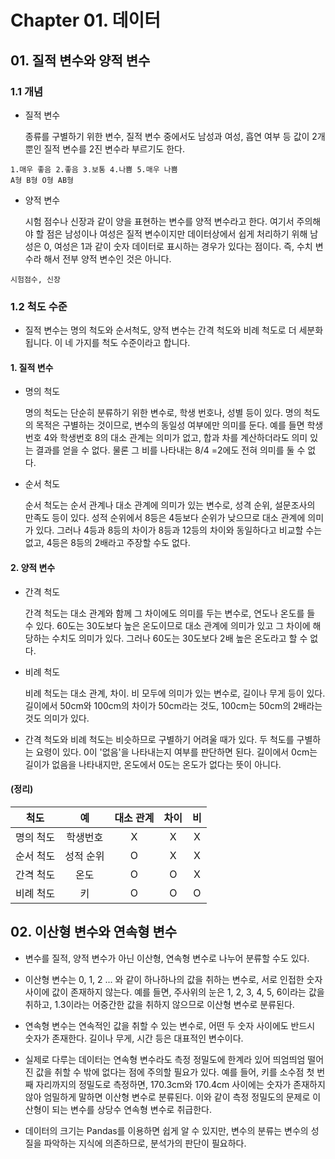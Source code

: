# Chapter 01. 데이터



## 01. 질적 변수와 양적 변수



### 1.1 개념

- 질적 변수

  종류를 구별하기 위한 변수, 질적 변수 중에서도 남성과 여성, 흡연 여부 등 값이 2개뿐인 질적 변수를 2진 변수라 부르기도 한다.

```
1.매우 좋음 2.좋음 3.보통 4.나쁨 5.매우 나쁨
A형 B형 O형 AB형
```



- 양적 변수

  시험 점수나 신장과 같이 양을 표현하는 변수를 양적 변수라고 한다. 여기서 주의해야 할 점은 남성이나 여성은 질적 변수이지만 데이터상에서 쉽게 처리하기 위해 남성은 0, 여성은 1과 같이 숫자 데이터로 표시하는 경우가 있다는 점이다. 즉, 수치 변수라 해서 전부 양적 변수인 것은 아니다.

```
시험점수, 신장
```



### 1.2 척도 수준

- 질적 변수는 명의 척도와 순서척도, 양적 변수는 간격 척도와 비례 척도로 더 세분화됩니다. 이 네 가지를 척도 수준이라고 합니다.



#### 1. 질적 변수

- 명의 척도

  명의 척도는 단순히 분류하기 위한 변수로, 학생 번호나, 성별 등이 있다. 명의 척도의 목적은 구별하는 것이므로, 변수의 동일성 여부에만 의미를 둔다. 예를 들면 학생번호 4와 학생번호 8의 대소 관계는 의미가 없고, 합과 차를 계산하더라도 의미 있는 결과를 얻을 수 없다. 물론 그 비를 나타내는 8/4 =2에도 전혀 의미를 둘 수 없다.



- 순서 척도

  순서 척도는 순서 관계나 대소 관계에 의미가 있는 변수로, 성격 순위, 설문조사의 만족도 등이 있다. 성적 순위에서 8등은 4등보다 순위가 낮으므로 대소 관계에 의미가 있다. 그러나 4등과 8등의 차이가 8등과 12등의 차이와 동일하다고 비교할 수는 없고, 4등은 8등의 2배라고 주장할 수도 없다.



#### 2. 양적 변수

- 간격 척도

  간격 척도는 대소 관계와 함께 그 차이에도 의미를 두는 변수로, 연도나 온도를 들 수 있다. 60도는 30도보다 높은 온도이므로 대소 관계에 의미가 있고 그 차이에 해당하는 수치도 의미가 있다. 그러나 60도는 30도보다 2배 높은 온도라고 할 수 없다.



- 비례 척도

  비례 척도는 대소 관계, 차이. 비 모두에 의미가 있는 변수로, 길이나 무게 등이 있다. 길이에서 50cm와 100cm의 차이가 50cm라는 것도, 100cm는 50cm의 2배라는 것도 의미가 있다.



- 간격 척도와 비례 척도는 비슷하므로 구별하기 어려울 때가 있다. 두 척도를 구별하는 요령이 있다. 0이 '없음'을 나타내는지 여부를 판단하면 된다. 길이에서  0cm는 길이가 없음을 나타내지만, 온도에서 0도는 온도가 없다는 뜻이 아니다.



#### (정리)

|   척도    |    예     | 대소 관계 | 차이 |  비  |
| :-------: | :-------: | :-------: | :--: | :--: |
| 명의 척도 | 학생번호  |     X     |  X   |  X   |
| 순서 척도 | 성적 순위 |     O     |  X   |  X   |
| 간격 척도 |   온도    |     O     |  O   |  X   |
| 비례 척도 |    키     |     O     |  O   |  O   |



## 02. 이산형 변수와 연속형 변수

- 변수를 질적, 양적 변수가 아닌 이산형, 연속형 변수로 나누어 분류할 수도 있다.

- 이산형 변수는 0, 1, 2 ... 와 같이 하나하나의 값을 취하는 변수로, 서로 인접한 숫자 사이에 값이 존재하지 않는다. 예를 들면, 주사위의 눈은 1, 2, 3, 4, 5, 6이라는 값을 취하고, 1.3이라는 어중간한 값을 취하지 않으므로 이산형 변수로 분류된다.
- 연속형 변수는 연속적인 값을 취할 수 있는 변수로, 어떤 두 숫자 사이에도 반드시 숫자가 존재한다. 길이나 무게, 시간 등은 대표적인 변수이다.

- 실제로 다루는 데이터는 연속형 변수라도 측정 정밀도에 한계라 있어 띄엄띄엄 떨어진 값을 취할 수 밖에 없다는 점에 주의할 필요가 있다. 예를 들어, 키를 소수점 첫 번째 자리까지의 정밀도로 측정하면, 170.3cm와 170.4cm 사이에는 숫자가 존재하지 않아 엄밀하게 말하면 이산형 변수로 분류된다. 이와 같이 측정 정밀도의 문제로 이산형이 되는 변수를 상당수 연속형 변수로 취급한다.
- 데이터의 크기는 Pandas를 이용하면 쉽게 알 수 있지만, 변수의 분류는 변수의 성질을 파악하는 지식에 의존하므로, 분석가의 판단이 필요하다.